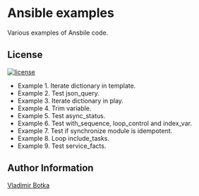 Ansible examples
================

Various examples of Ansbile code.

License
-------

[![license](https://img.shields.io/badge/license-BSD-red.svg)](https://www.freebsd.org/doc/en/articles/bsdl-gpl/article.html)

- Example 1. Iterate dictionary in template.
- Example 2. Test json_query.
- Example 3. Iterate dictionary in play.
- Example 4. Trim variable.
- Example 5. Test async_status.
- Example 6. Test with_sequence, loop_control and index_var.
- Example 7. Test if synchronize module is idempotent.
- Example 8. Loop include_tasks.
- Example 9. Test service_facts.


Author Information
------------------

[Vladimir Botka](https://botka.link)
